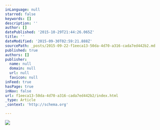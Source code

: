 ```yaml
---
inLanguage: null
starred: false
keywords: []
description: ''
author: []
datePublished: '2015-10-29T21:44:26.065Z'
title: ''
dateModified: '2015-09-30T02:59:21.888Z'
sourcePath: _posts/2015-09-22-f1eeca13-50da-4d70-a316-cada7ed442b2.md
published: true
authors: []
publisher:
  name: null
  domain: null
  url: null
  favicon: null
inFeed: true
hasPage: true
inNav: false
url: f1eeca13-50da-4d70-a316-cada7ed442b2/index.html
_type: Article
_context: 'http://schema.org'

---
```

![](https://the-grid-user-content.s3-us-west-2.amazonaws.com/db8f92a4-0940-49f6-9809-14ee6711162f.png)